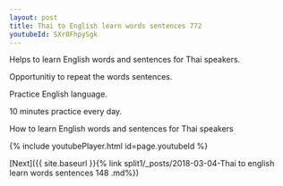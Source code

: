 ```yaml
---
layout: post
title: Thai to English learn words sentences 772 
youtubeId: SXr0FhpySgk
---
```

 
 
Helps to learn English words and sentences for Thai speakers.

Opportunitiy to repeat the words sentences. 

Practice English language. 
 
10 minutes practice every day. 
 
How to learn English words and sentences for Thai speakers 
 
{% include youtubePlayer.html id=page.youtubeId %}
 
 
[Next]({{ site.baseurl }}{% link  split1/_posts/2018-03-04-Thai to english learn words sentences 148 .md%})
 
